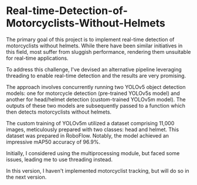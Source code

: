 # Real-time-Detection-of-Motorcyclists-Without-Helmets

The primary goal of this project is to implement real-time detection of motorcyclists without helmets. While there have been similar initiatives in this field, most suffer from sluggish performance, rendering them unsuitable for real-time applications.

To address this challenge, I've devised an alternative pipeline leveraging threading to enable real-time detection and the results are very promising.

The approach involves concurrently running two YOLOv5 object detection models: one for motorcycle detection (pre-trained YOLOv5s model) and another for head/helmet detection (custom-trained YOLOv5m model). The outputs of these two models are subsequently passed to a function which then detects motorcyclists without helmets.

The custom training of YOLOv5m utilized a dataset comprising 11,000 images, meticulously prepared with two classes: head and helmet. This dataset was prepared in RoboFlow. Notably, the model achieved an impressive mAP50 accuracy of 96.9%.

Initially, I considered using the multiprocessing module, but faced some issues, leading me to use threading instead.

In this version, I haven't implemented motorcyclist tracking, but will do so in the next version.
